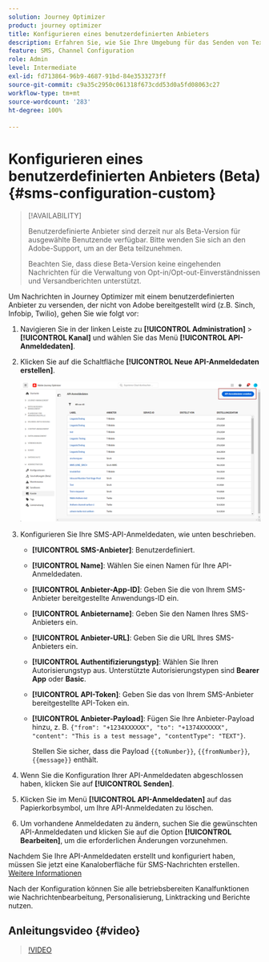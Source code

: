 ```yaml
---
solution: Journey Optimizer
product: journey optimizer
title: Konfigurieren eines benutzerdefinierten Anbieters
description: Erfahren Sie, wie Sie Ihre Umgebung für das Senden von Textnachrichten mit Journey Optimizer mit einem benutzerdefinierten Anbieter konfigurieren
feature: SMS, Channel Configuration
role: Admin
level: Intermediate
exl-id: fd713864-96b9-4687-91bd-84e3533273ff
source-git-commit: c9a35c2950c061318f673cdd53d0a5fd08063c27
workflow-type: tm+mt
source-wordcount: '283'
ht-degree: 100%

---
```


# Konfigurieren eines benutzerdefinierten Anbieters (Beta) {#sms-configuration-custom}

>[!AVAILABILITY]
>
>Benutzerdefinierte Anbieter sind derzeit nur als Beta-Version für ausgewählte Benutzende verfügbar. Bitte wenden Sie sich an den Adobe-Support, um an der Beta teilzunehmen.
>
>Beachten Sie, dass diese Beta-Version keine eingehenden Nachrichten für die Verwaltung von Opt-in/Opt-out-Einverständnissen und Versandberichten unterstützt.

Um Nachrichten in Journey Optimizer mit einem benutzerdefinierten Anbieter zu versenden, der nicht von Adobe bereitgestellt wird (z.B. Sinch, Infobip, Twilio), gehen Sie wie folgt vor:

1. Navigieren Sie in der linken Leiste zu **[!UICONTROL Administration]** > **[!UICONTROL Kanal]** und wählen Sie das Menü **[!UICONTROL API-Anmeldedaten]**.

1. Klicken Sie auf die Schaltfläche **[!UICONTROL Neue API-Anmeldedaten erstellen]**.

   ![](assets/sms_byo_1.png)

1. Konfigurieren Sie Ihre SMS-API-Anmeldedaten, wie unten beschrieben.

   * **[!UICONTROL SMS-Anbieter]**: Benutzerdefiniert.

   * **[!UICONTROL Name]**: Wählen Sie einen Namen für Ihre API-Anmeldedaten.

   * **[!UICONTROL Anbieter-App-ID]**: Geben Sie die von Ihrem SMS-Anbieter bereitgestellte Anwendungs-ID ein.

   * **[!UICONTROL Anbietername]**: Geben Sie den Namen Ihres SMS-Anbieters ein.

   * **[!UICONTROL Anbieter-URL]**: Geben Sie die URL Ihres SMS-Anbieters ein.

   * **[!UICONTROL Authentifizierungstyp]**: Wählen Sie Ihren Autorisierungstyp aus. Unterstützte Autorisierungstypen sind **Bearer App** oder **Basic**.

   * **[!UICONTROL API-Token]**: Geben Sie das von Ihrem SMS-Anbieter bereitgestellte API-Token ein.

   * **[!UICONTROL Anbieter-Payload]**: Fügen Sie Ihre Anbieter-Payload hinzu, z. B. `{"from": "+1234XXXXXX", "to": "+1374XXXXXX", "content": "This is a test message", "contentType": "TEXT"}`.

     Stellen Sie sicher, dass die Payload `{{toNumber}}`, `{{fromNumber}}`, `{{message}}` enthält.

1. Wenn Sie die Konfiguration Ihrer API-Anmeldedaten abgeschlossen haben, klicken Sie auf **[!UICONTROL Senden]**.

1. Klicken Sie im Menü **[!UICONTROL API-Anmeldedaten]** auf das Papierkorbsymbol, um Ihre API-Anmeldedaten zu löschen.

1. Um vorhandene Anmeldedaten zu ändern, suchen Sie die gewünschten API-Anmeldedaten und klicken Sie auf die Option **[!UICONTROL Bearbeiten]**, um die erforderlichen Änderungen vorzunehmen.

Nachdem Sie Ihre API-Anmeldedaten erstellt und konfiguriert haben, müssen Sie jetzt eine Kanaloberfläche für SMS-Nachrichten erstellen.  [Weitere Informationen](sms-configuration-surface.md)

Nach der Konfiguration können Sie alle betriebsbereiten Kanalfunktionen wie Nachrichtenbearbeitung, Personalisierung, Linktracking und Berichte nutzen.

## Anleitungsvideo {#video}

>[!VIDEO](https://video.tv.adobe.com/v/3431625)
